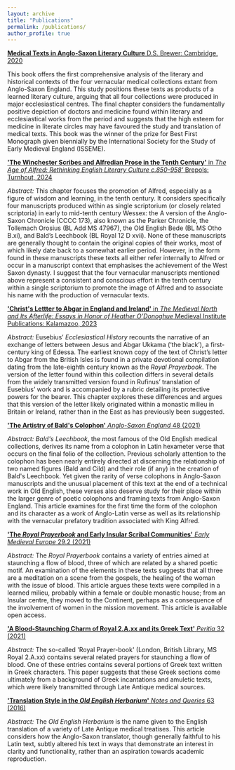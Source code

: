 ```yaml
---
layout: archive
title: "Publications"
permalink: /publications/
author_profile: true
---
```


[**Medical Texts in Anglo-Saxon Literary Culture** D.S. Brewer: Cambridge, 2020](https://boydellandbrewer.com/9781843845492/medical-texts-in-anglo-saxon-literary-culture/)

This book offers the first comprehensive analysis of the literary and historical contexts of the four vernacular medical collections extant from Anglo-Saxon England. This study positions these texts as products of a learned literary culture, arguing that all four collections were produced in major ecclesiastical centres. The final chapter considers the fundamentally positive depiction of doctors and medicine found within literary and ecclesiastical works from the period and suggests that the high esteem for medicine in literate circles may have favoured the study and translation of medical texts. This book was the winner of the prize for Best First Monograph given biennially by the International Society for the Study of Early Medieval England (ISSEME). 

[**'The Winchester Scribes and Alfredian Prose in the Tenth Century'** in *The Age of Alfred: Rethinking English Literary Culture c.850-958'* Brepols: Turnhout, 2024](Kesling-Winchester-Scribes-AAM.pdf)

*Abstract:* This chapter focuses the promotion of Alfred, especially as a figure of wisdom and learning, in the tenth century.  It considers specifically four manuscripts produced within as single scriptorium (or closely related scriptoria) in early to mid-tenth century Wessex: the A version of the Anglo-Saxon Chronicle (CCCC 173), also known as the Parker Chronicle, the Tollemach Orosius (BL Add MS 47967), the Old English Bede (BL MS Otho B.xi), and Bald’s Leechbook (BL Royal 12 D xvii).  None of these manuscripts are generally thought to contain the original copies of their works, most of which likely date back to a somewhat earlier period. However, in the form found in these manuscripts these texts all either refer internally to Alfred or occur in a manuscript context that emphasises the achievement of the West Saxon dynasty. I suggest that the four vernacular manuscripts mentioned above represent a consistent and conscious effort in the tenth century within a single scriptorium to promote the image of Alfred and to associate his name with the production of vernacular texts.

[**'Christ's Lettter to Abgar in England and Ireland'** in *The Medieval North and Its Afterlife:
Essays in Honor of Heather O’Donoghue* Medieval Institute Publications: Kalamazoo, 2023](./Kesling-Abgar-AAM.pdf)

*Abstract:* Eusebius’ *Ecclesiastical History* recounts the narrative of an exchange of letters between Jesus and Abgar Ukkama (‘the black’), a first-century king of Edessa. The earliest known copy of the text of Christ’s letter to Abgar from the British Isles is found in a private devotional compilation dating from the late-eighth century known as the *Royal Prayerbook*. The version of the letter found within this collection differs in several details from the widely transmitted version found in Rufinus’ translation of Eusebius’ work and is accompanied by a rubric detailing its protective powers for the bearer. This chapter explores these differences and argues that this version of the letter likely originated within a monastic milieu in Britain or Ireland, rather than in the East as has previously been suggested.



[**'The Artistry of Bald's Colophon'** *Anglo-Saxon England* 48 (2021)](Kesling-Anglo-Saxon-England.pdf)

*Abstract:* *Bald's Leechbook*, the most famous of the Old English medical collections, derives its name from a colophon in Latin hexameter verse that occurs on the final folio of the collection. Previous scholarly attention to the colophon has been nearly entirely directed at discerning the relationship of two named figures (Bald and Cild) and their role (if any) in the creation of Bald's Leechbook. Yet given the rarity of verse colophons in Anglo-Saxon manuscripts and the unusual placement of this text at the end of a technical work in Old English, these verses also deserve study for their place within the larger genre of poetic colophons and framing texts from Anglo-Saxon England. This article examines for the first time the form of the colophon and its character as a work of Anglo-Latin verse as well as its relationship with the vernacular prefatory tradition associated with King Alfred.

[**'The *Royal Prayerbook* and Early Insular Scribal Communities'** *Early Medieval Europe* 29.2 (2021)](Kesling-Early-Medieval-Europe.pdf)

*Abstract:* The *Royal Prayerbook* contains a variety of entries aimed at staunching a flow of blood, three of which are related by a shared poetic motif. An examination of the elements in these texts suggests that all three are a meditation on a scene from the gospels, the healing of the woman with the issue of blood. This article argues these texts were compiled in a learned milieu, probably within a female or double monastic house; from an Insular centre, they moved to the Continent, perhaps as a consequence of the involvement of women in the mission movement. This article is available open access.


[**'A Blood-Staunching Charm of Royal 2.A.xx and its Greek Text'** *Peritia* 32 (2021)](https://www.brepolsonline.net/doi/abs/10.1484/J.PERIT.5.128140)

*Abstract:* The so-called 'Royal Prayer-book' (London, British Library, MS Royal 2.A.xx) contains several related prayers for staunching a flow of blood. One of these entries contains several portions of Greek text written in Greek characters. This paper suggests that these Greek sections come ultimately from a background of Greek incantations and amuletic texts, which were likely transmitted through Late Antique medical sources.

[**'Translation Style in the *Old English Herbarium*'** *Notes and Queries* 63 (2016)](https://academic.oup.com/nq/article/63/1/9/1751967?searchresult=1)

*Abstract:* The *Old English Herbarium* is the name given to the English translation of a variety of Late Antique medical treatises. This article considers how the Anglo-Saxon translator, though generally faithful to his Latin text, subtly altered his text in ways that demonstrate an interest in clarity and functionality, rather than an aspiration towards academic reproduction. 